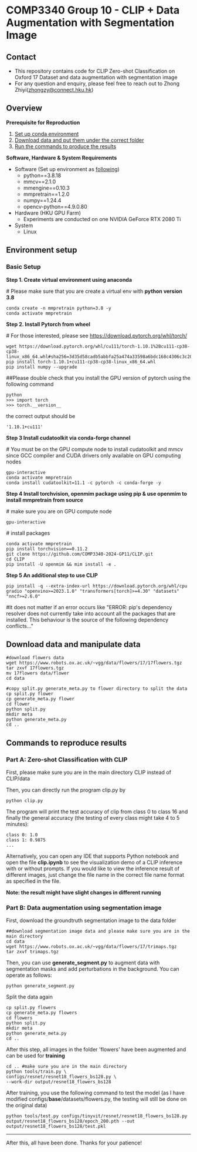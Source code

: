 # COMP3340 Group 10 - CLIP + Data Augmentation with Segmentation Image #

## Contact ##

- This repository contains code for CLIP Zero-shot Classification on Oxford 17 Dataset and data augmentation with segmentation image
- For any question and enquiry, please feel free to reach out to Zhong Zhiyi(zhongzy@connect.hku.hk)

## Overview

**Prerequisite for Reproduction**

1. [Set up conda environment](#env_setup)
2. [Download data and put them under the correct folder](#downloads)
3. [Run the commands to produce the results](#cmd_repro)

**Software, Hardware & System Requirements**

- Software (Set up environment as [following](#env_setup))
  - python==3.8.18
  - mmcv==2.1.0  
  - mmengine==0.10.3
  - mmpretrain==1.2.0 
  - numpy==1.24.4
  - opencv-python==4.9.0.80
- Hardware (HKU GPU Farm)
  - Experiments are conducted on one NVIDIA GeForce RTX 2080 Ti 
- System
  - Linux

## Environment setup <a id="env_setup"/>

### Basic Setup 

**Step 1. Create virtual environment using anaconda**

\# Please make sure that you are create a virtual env with **python version 3.8**

```
conda create -n mmpretrain python=3.8 -y
conda activate mmpretrain
```

**Step 2. Install Pytorch from wheel**

\# For those interested, please see https://download.pytorch.org/whl/torch/

```
wget https://download.pytorch.org/whl/cu111/torch-1.10.1%2Bcu111-cp38-cp38-linux_x86_64.whl#sha256=3d35d58cadb5abbfa25a474a33598a6bdc168c4306c3c20968159e6f3a4a2e46
pip install torch-1.10.1+cu111-cp38-cp38-linux_x86_64.whl
pip install numpy --upgrade
```

##Please double check that you install the GPU version of pytorch using the following command

```
python
>>> import torch
>>> torch.__version__
```

the correct output should be

```
'1.10.1+cu111'
```

**Step 3 Install cudatoolkit via conda-forge channel**

\# You must be on the GPU compute node to install cudatoolkit and mmcv since GCC compiler and CUDA drivers only available on GPU computing nodes

```
gpu-interactive
conda activate mmpretrain
conda install cudatoolkit=11.1 -c pytorch -c conda-forge -y
```

**Step 4 Install torchvision, openmim package using pip & use openmim to install mmpretrain from source**

\# make sure you are on GPU compute node

```
gpu-interactive
```

\# install packages

```
conda activate mmpretrain
pip install torchvision==0.11.2
git clone https://github.com/COMP3340-2024-GP11/CLIP.git
cd CLIP
pip install -U openmim && mim install -e .
```

**Step 5 An additional step to use CLIP**

```
pip install -q --extra-index-url https://download.pytorch.org/whl/cpu gradio "openvino>=2023.1.0" "transformers[torch]>=4.30" "datasets" "nncf>=2.6.0"
```

#It does not matter if an error occurs like "ERROR: pip's dependency resolver does not currently take into account all the packages that are installed. This behaviour is the source of the following dependency conflicts..."

## Download data and manipulate data<a id="downloads"/>

```
#download flowers data
wget https://www.robots.ox.ac.uk/~vgg/data/flowers/17/17flowers.tgz
tar zxvf 17flowers.tgz
mv 17flowers data/flower
cd data

#copy split.py generate_meta.py to flower directory to split the data
cp split.py flower
cp generate_meta.py flower
cd flower
python split.py
mkdir meta
python generate_meta.py
cd ..
```

## Commands to reproduce results<a id="cmd_repro"/>

### Part A: Zero-shot Classification with CLIP

First, please make sure you are in the main directory CLIP instead of CLIP/data

Then, you can directly run the program clip.py by

```
python clip.py
```

The program will print the test accuracy of clip from class 0 to class 16 and finally the general accuracy (the testing of every class might take 4 to 5 minutes):

```
class 0: 1.0
class 1: 0.9875
...
```

Alternatively, you can open any IDE that supports Python notebook and open the file **clip.ipynb** to see the visualization demo of a CLIP inference with or without prompts. If you would like to view the inference result of different images, just change the file name in the correct file name format as specified in the file.

**Note: the result might have slight changes in different running**

### Part B: Data augmentation using segmentation image

First, download the groundtruth segmentation image to the data folder

```
##download segmentation image data and please make sure you are in the main directory
cd data
wget https://www.robots.ox.ac.uk/~vgg/data/flowers/17/trimaps.tgz  
tar zxvf trimaps.tgz
```

Then, you can use **generate_segment.py** to augment data with segmentation masks and add perturbations in the background. You can operate as follows:

```
python generate_segment.py
```

Split the data again

```
cp split.py flowers
cp generate_meta.py flowers
cd flowers
python split.py
mkdir meta
python generate_meta.py
cd ..
```

After this step, all images in the folder 'flowers' have been augmented and can be used for **training**

```
cd .. #make sure you are in the main directory
python tools/train.py \
configs/resnet/resnet18_flowers_bs128.py \
--work-dir output/resnet18_flowers_bs128
```

After training, you use the following command to test the model (as I have modified configs/__base__/datasets/flowers.py, the testing will still be done on the original data)

```
python tools/test.py configs/tinyvit/resnet/resnet18_flowers_bs128.py output/resnet18_flowers_bs128/epoch_200.pth --out output/resnet18_flowers_bs128/test.pkl
```

-- --

After this, all have been done. Thanks for your patience!







